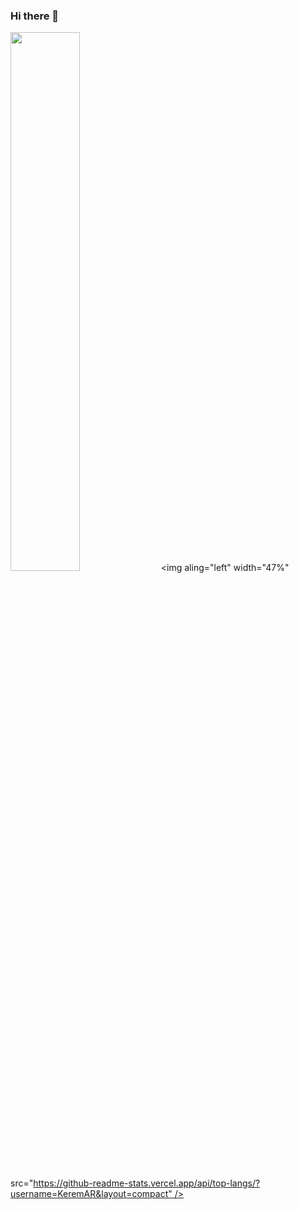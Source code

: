 ### Hi there 👋
<img aling="left" width="47%" src="https://github-readme-stats.vercel.app/api?username=KeremAR&show_icons=true&theme=radical" />     <img aling="left" width="47%" src="https://github-readme-stats.vercel.app/api/top-langs/?username=KeremAR&layout=compact" />
